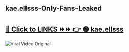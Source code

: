 
 ## kae.ellsss-Only-Fans-Leaked

# <h2><a href="https://clipsfans.com/kae.ellsss&ref=git">🔗 Click to LINKS ⏩⏩ 👉 🟢 kae.ellsss </a></h2>

<a href="https://clipsfans.com/kae.ellsss&ref=git" rel="nofollow" data-target="animated-image.originalLink"><img src="https://i.ibb.co.com/xMMVF88/686577567.gif" alt="Viral Video Original" style="max-width: 100%; display: inline-block;" data-target="animated-image.originalImage"></a>
